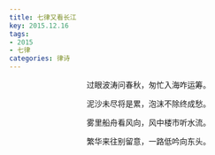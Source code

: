 ```yaml
---
title: 七律又看长江
key: 2015.12.16
tags: 
- 2015
- 七律
categories: 律诗
---
```


<p align="center">过眼波涛问春秋，匆忙入海咋运筹。
</p>
<p align="center">泥沙未尽将是累，泡沫不除终成愁。
</p>
<p align="center">雾里船舟看风向，风中楼市听水流。
</p>
<p align="center">繁华来往别留意，一路低吟向东头。
</p>
